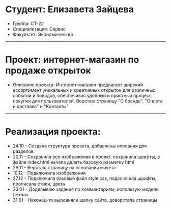 # Студент: Елизавета Зайцева
- Группа: СТ-22
- Специализация: Сервис
- Факультет: Экономический
---
# Проект: интернет-магазин по продаже открыток
- Описание проекта: Интернет-магазин предлагает щирокий ассортимент уникальных и креативных открыток для различных событий и поводов, обеспечивая удобный и приятный процесс покупки для пользователей. Верстаю страницу "О бренде", "Оплата и доставка" и "Контакты"
---
# Реализация проекта:
- 24.10 - Создана структура проекта, добавлены описания для разделов.
- 20.11 - Сохранила все изображения в проект, сохранила шрифты, в файле index.html начала делать базовую разметку html
- 29.11 - Верстаю страницу на основании макета
- 10.12 - Подключила изображения
- 27.12 - Подключила базовый файл style.css, подключила шрифты, прописала стили, цвета
- 23.01 - Доделываю задания по комментариям, использую модели flexbox
- 31.01 - Наконец-то выровняли шапку сайта, доверстала страницы